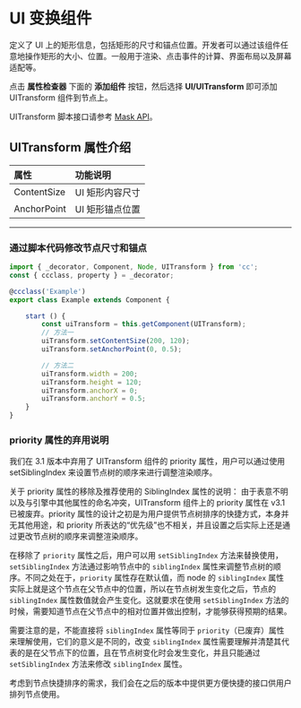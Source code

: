 # UI 变换组件

定义了 UI 上的矩形信息，包括矩形的尺寸和锚点位置。开发者可以通过该组件任意地操作矩形的大小、位置。一般用于渲染、点击事件的计算、界面布局以及屏幕适配等。

点击 **属性检查器** 下面的 **添加组件** 按钮，然后选择 **UI/UITransform** 即可添加 UITransform 组件到节点上。

UITransform 脚本接口请参考 [Mask API](__APIDOC__/zh/class/UITransform)。

## UITransform 属性介绍

| 属性 |   功能说明
| :-------------- | :----------- |
| ContentSize | UI 矩形内容尺寸
| AnchorPoint | UI 矩形锚点位置

---

### 通过脚本代码修改节点尺寸和锚点

```ts
import { _decorator, Component, Node, UITransform } from 'cc';
const { ccclass, property } = _decorator;

@ccclass('Example')
export class Example extends Component {

    start () {
        const uiTransform = this.getComponent(UITransform);
        // 方法一
        uiTransform.setContentSize(200, 120);
        uiTransform.setAnchorPoint(0, 0.5);

        // 方法二
        uiTransform.width = 200;
        uiTransform.height = 120;
        uiTransform.anchorX = 0;
        uiTransform.anchorY = 0.5;
    }
}
```

### priority 属性的弃用说明

我们在 3.1 版本中弃用了 UITransform 组件的 priority 属性，用户可以通过使用 setSiblingIndex 来设置节点树的顺序来进行调整渲染顺序。

关于 priority 属性的移除及推荐使用的 SiblingIndex 属性的说明：
由于表意不明以及与引擎中其他属性的命名冲突，UITransform 组件上的 priority 属性在 v3.1 已被废弃。priority 属性的设计之初是为用户提供节点树排序的快捷方式，本身并无其他用途，和 priority 所表达的“优先级”也不相关，并且设置之后实际上还是通过更改节点树的顺序来调整渲染顺序。

在移除了 `priority` 属性之后，用户可以用 `setSiblingIndex` 方法来替换使用，`setSiblingIndex` 方法通过影响节点中的 `siblingIndex` 属性来调整节点树的顺序。不同之处在于，`priority` 属性存在默认值，而 node 的 `siblingIndex` 属性实际上就是这个节点在父节点中的位置，所以在节点树发生变化之后，节点的 `siblingIndex` 属性数值就会产生变化。这就要求在使用 `setSiblingIndex` 方法的时候，需要知道节点在父节点中的相对位置并做出控制，才能够获得预期的结果。

需要注意的是，不能直接将 `siblingIndex` 属性等同于 `priority`（已废弃）属性来理解使用，它们的意义是不同的，改变 `siblingIndex` 属性需要理解并清楚其代表的是在父节点下的位置，且在节点树变化时会发生变化，并且只能通过 `setSiblingIndex` 方法来修改 `siblingIndex` 属性。

考虑到节点快捷排序的需求，我们会在之后的版本中提供更方便快捷的接口供用户排列节点使用。
